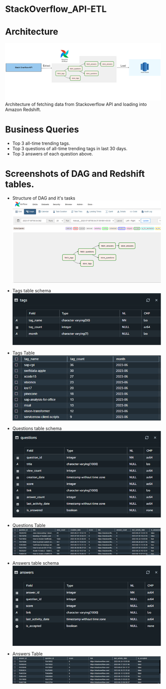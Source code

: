 # StackOverflow_API-ETL

# Architecture
![arch_diagram](./Images/architecture.png)
Architecture of fetching data from Stackoverflow API and loading into Amazon Redshift.

# Business Queries
* Top 3 all-time trending tags.
* Top 3 questions of all-time trending tags in last 30 days.
* Top 3 answers of each question above.

# Screenshots of DAG and Redshift tables.

* Structure of DAG and it's tasks
![dag_diagram](./Images/dag2.png)

* Tags table schema
![tags_schema](./Images/tags_schema.png)

* Tags Table
![tags_table](./Images/tags_table.png)

* Questions table schema
![questions_schema](./Images/questions_schema.png)

* Questions Table
![questions_table](./Images/questions_table.png)

* Answers table schema
![answers_schema](./Images/answers_schema.png)

* Answers Table
![answers_table](./Images/answers_table.png)
